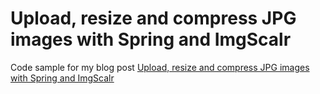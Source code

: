 # Upload, resize and compress JPG images with Spring and ImgScalr

Code sample for my blog post [Upload, resize and compress JPG images with Spring and ImgScalr](https://blog.blebail.com/java/spring/2020/03/23/upload-resize-and-compress-images-with-spring-and-imgscalr.html)